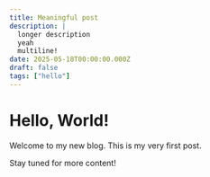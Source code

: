 ```yaml
---
title: Meaningful post
description: |
  longer description
  yeah
  multiline!
date: 2025-05-18T00:00:00.000Z
draft: false
tags: ["hello"]
---
```


# Hello, World!

Welcome to my new blog. This is my very first post.

Stay tuned for more content!
